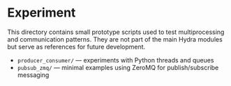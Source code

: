 # Experiment

This directory contains small prototype scripts used to test multiprocessing and communication patterns. They are not part of the main Hydra modules but serve as references for future development.

- `producer_consumer/` — experiments with Python threads and queues
- `pubsub_zmq/` — minimal examples using ZeroMQ for publish/subscribe messaging
